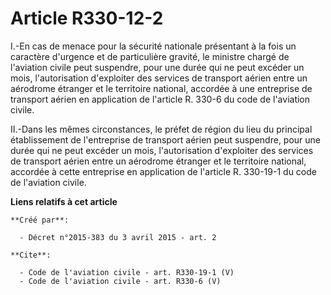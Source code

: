 # Article R330-12-2

I.-En cas de menace pour la sécurité nationale présentant à la fois un caractère d'urgence et de particulière gravité, le
ministre chargé de l'aviation civile peut suspendre, pour une durée qui ne peut excéder un mois, l'autorisation d'exploiter
des services de transport aérien entre un aérodrome étranger et le territoire national, accordée à une entreprise de
transport aérien en application de l'article R. 330-6 du code de l'aviation civile. 

II.-Dans les mêmes circonstances, le préfet de région du lieu du principal établissement de l'entreprise de transport aérien
peut suspendre, pour une durée qui ne peut excéder un mois, l'autorisation d'exploiter des services de transport aérien entre
un aérodrome étranger et le territoire national, accordée à cette entreprise en application de l'article R. 330-19-1 du code
de l'aviation civile.

**Liens relatifs à cet article**

	**Créé par**:

	  - Décret n°2015-383 du 3 avril 2015 - art. 2

	**Cite**:

	  - Code de l'aviation civile - art. R330-19-1 (V)
	  - Code de l'aviation civile - art. R330-6 (V)
